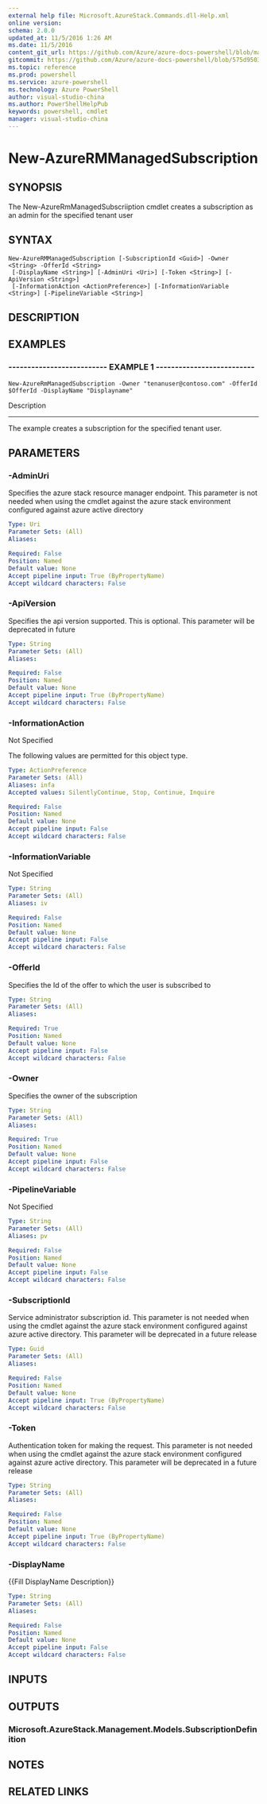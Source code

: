 ```yaml
---
external help file: Microsoft.AzureStack.Commands.dll-Help.xml
online version: 
schema: 2.0.0
updated_at: 11/5/2016 1:26 AM
ms.date: 11/5/2016
content_git_url: https://github.com/Azure/azure-docs-powershell/blob/master/azureps-cmdlets-docs/ResourceManager/AzureRM.AzureStackAdmin/v1.2.6/New-AzureRMManagedSubscription.md
gitcommit: https://github.com/Azure/azure-docs-powershell/blob/575d9503d8b0c84528eba60a4cccb3d04eac677d/azureps-cmdlets-docs/ResourceManager/AzureRM.AzureStackAdmin/v1.2.6/New-AzureRMManagedSubscription.md
ms.topic: reference
ms.prod: powershell
ms.service: azure-powershell
ms.technology: Azure PowerShell
author: visual-studio-china
ms.author: PowerShellHelpPub
keywords: powershell, cmdlet
manager: visual-studio-china
---
```


# New-AzureRMManagedSubscription

## SYNOPSIS
The New-AzureRmManagedSubscriiption cmdlet creates a subscription as an admin for the specified tenant user

## SYNTAX

```
New-AzureRMManagedSubscription [-SubscriptionId <Guid>] -Owner <String> -OfferId <String>
 [-DisplayName <String>] [-AdminUri <Uri>] [-Token <String>] [-ApiVersion <String>]
 [-InformationAction <ActionPreference>] [-InformationVariable <String>] [-PipelineVariable <String>]
```

## DESCRIPTION

## EXAMPLES

### -------------------------- EXAMPLE 1 --------------------------
```
New-AzureRmManagedSubscription -Owner "tenanuser@contoso.com" -OfferId $OfferId -DisplayName "Displayname"
```

Description

-----------

The example creates a subscription for the specified tenant user.

## PARAMETERS

### -AdminUri
Specifies the azure stack resource manager endpoint.
This parameter is not needed when using the cmdlet against the azure stack environment configured against azure active directory

```yaml
Type: Uri
Parameter Sets: (All)
Aliases: 

Required: False
Position: Named
Default value: None
Accept pipeline input: True (ByPropertyName)
Accept wildcard characters: False
```

### -ApiVersion
Specifies the api version supported.
This is optional.
This parameter will be deprecated in future

```yaml
Type: String
Parameter Sets: (All)
Aliases: 

Required: False
Position: Named
Default value: None
Accept pipeline input: True (ByPropertyName)
Accept wildcard characters: False
```

### -InformationAction
Not Specified

The following values are permitted for this object type.

```yaml
Type: ActionPreference
Parameter Sets: (All)
Aliases: infa
Accepted values: SilentlyContinue, Stop, Continue, Inquire

Required: False
Position: Named
Default value: None
Accept pipeline input: False
Accept wildcard characters: False
```

### -InformationVariable
Not Specified

```yaml
Type: String
Parameter Sets: (All)
Aliases: iv

Required: False
Position: Named
Default value: None
Accept pipeline input: False
Accept wildcard characters: False
```

### -OfferId
Specifies the Id of the offer to which the user is subscribed to

```yaml
Type: String
Parameter Sets: (All)
Aliases: 

Required: True
Position: Named
Default value: None
Accept pipeline input: False
Accept wildcard characters: False
```

### -Owner
Specifies the owner of the subscription

```yaml
Type: String
Parameter Sets: (All)
Aliases: 

Required: True
Position: Named
Default value: None
Accept pipeline input: False
Accept wildcard characters: False
```

### -PipelineVariable
Not Specified

```yaml
Type: String
Parameter Sets: (All)
Aliases: pv

Required: False
Position: Named
Default value: None
Accept pipeline input: False
Accept wildcard characters: False
```

### -SubscriptionId
Service administrator subscription id.
This parameter is not needed when using the cmdlet against the azure stack environment configured against azure active directory. 
This parameter will be deprecated in a future release

```yaml
Type: Guid
Parameter Sets: (All)
Aliases: 

Required: False
Position: Named
Default value: None
Accept pipeline input: True (ByPropertyName)
Accept wildcard characters: False
```

### -Token
Authentication token for making the request.
This parameter is not needed when using the cmdlet against the azure stack environment configured against azure active directory. 
This parameter will be deprecated in a future release

```yaml
Type: String
Parameter Sets: (All)
Aliases: 

Required: False
Position: Named
Default value: None
Accept pipeline input: True (ByPropertyName)
Accept wildcard characters: False
```

### -DisplayName
{{Fill DisplayName Description}}

```yaml
Type: String
Parameter Sets: (All)
Aliases: 

Required: False
Position: Named
Default value: None
Accept pipeline input: False
Accept wildcard characters: False
```

## INPUTS

## OUTPUTS

### Microsoft.AzureStack.Management.Models.SubscriptionDefinition

## NOTES
## RELATED LINKS

